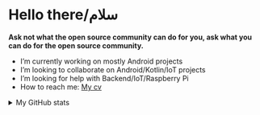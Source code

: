 # Hello there/سلام

**Ask not what the open source community can do for you, ask what you can do for the open source community.**

- I’m currently working on mostly Android projects
- I’m looking to collaborate on Android/Kotlin/IoT projects
- I’m looking for help with Backend/IoT/Raspberry Pi
- How to reach me: [My cv](https://github.com/yamin8000/cv)

<details>
  <summary>My GitHub stats</summary>

  <div align="center">
    <a href="https://github.com/yamin8000">
        <img src="https://github-readme-stats.vercel.app/api?username=yamin8000&count_private=true&show_icons=true&theme=dracula" alt="GitHub stats">
    </a>
  </div>

  <div align="center">
    <a href="https://github.com/yamin8000">
        <img src="https://github-readme-stats.vercel.app/api/top-langs/?username=yamin8000&theme=dracula&layout=compact&langs_count=10" alt="Most used languages">
    </a>
  </div>

</details>
